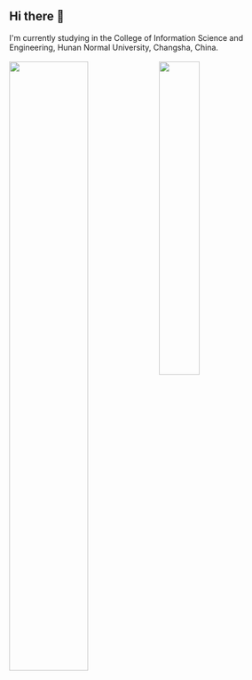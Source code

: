 
## Hi there 👋

<!--
**JasonRainbow/JasonRainbow** is a ✨ _special_ ✨ repository because its `README.md` (this file) appears on your GitHub profile.

Here are some ideas to get you started:

- 🔭 I’m currently working on ...
- 🌱 I’m currently learning ...
- 👯 I’m looking to collaborate on ...
- 🤔 I’m looking for help with ...
- 💬 Ask me about ...
- 📫 How to reach me: ...
- 😄 Pronouns: ...
- ⚡ Fun fact: ...
-->
I'm currently studying in the College of Information Science and Engineering, Hunan Normal University, Changsha, China.
<br/>
<br/>
<img align="left" width="53%" src="https://github-readme-stats.vercel.app/api?username=jasonrainbow&show_icons=true&theme=gruvbox#gh-dark-mode-only" />
<img align="left" width="38%" src="https://github-readme-stats.vercel.app/api/top-langs/?username=jasonrainbow&layout=donut" />
